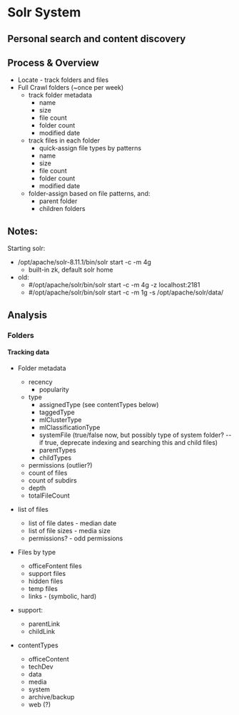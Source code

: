 # Solr System
## Personal search and content discovery


## Process & Overview
- Locate - track folders and files
- Full Crawl folders  (~once per week)
  - track folder metadata
    - name
    - size
    - file count
    - folder count
    - modified date
  - track files in each folder
    - quick-assign file types by patterns
    - name
    - size
    - file count
    - folder count
    - modified date
  - folder-assign based on file patterns, and: 
    - parent folder
    - children folders

## Notes:

Starting solr:
- /opt/apache/solr-8.11.1/bin/solr start -c -m 4g 
  - built-in zk, default solr home
- old:
  - #/opt/apache/solr/bin/solr start -c -m 4g -z localhost:2181
  - #/opt/apache/solr/bin/solr start -c -m 1g  -s /opt/apache/solr/data/


## Analysis

### Folders

#### Tracking data
- Folder metadata
  - recency
    - popularity
  - type
    - assignedType  (see contentTypes below)
    - taggedType
    - mlClusterType
    - mlClassificationType
    - systemFile (true/false now, but possibly type of system folder? -- if true, deprecate indexing and searching this and child files)
    - parentTypes 
    - childTypes
  - permissions (outlier?)
  - count of files
  - count of subdirs
  - depth
  - totalFileCount
- list of files
  - list of file dates - median date
  - list of file sizes - media size
  - permissions? - odd permissions
- Files by type
  - officeFontent files
  - support files
  - hidden files
  - temp files
  - links - (symbolic, hard)

- support: 
  - parentLink
  - childLink
- contentTypes
   - officeContent
   - techDev
   - data
   - media
   - system
   - archive/backup
   - web (?)
